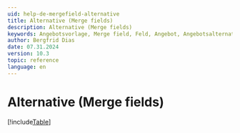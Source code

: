 ```yaml
---
uid: help-de-mergefield-alternative
title: Alternative (Merge fields)
description: Alternative (Merge fields)
keywords: Angebotsvorlage, Merge field, Feld, Angebot, Angebotsalternative, totalPrice, discountAmount, discountPercent, subTotal, vatAmount, VAT
author: Bergfrid Dias
date: 07.31.2024
version: 10.3
topic: reference
language: en
---
```


# Alternative (Merge fields)

[!include[Table](../../../../../common/includes/merge-field/table-alternative.md)]
